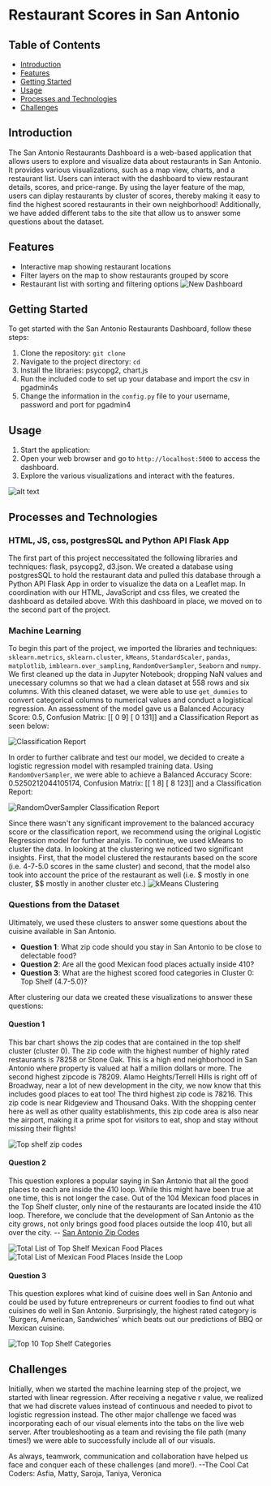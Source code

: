 # Restaurant Scores in San Antonio

## Table of Contents
- [Introduction](#introduction)
- [Features](#features)
- [Getting Started](#getting-started)
- [Usage](#usage)
- [Processes and Technologies](#processes-and-technologies)
- [Challenges](#challenges)
## Introduction
The San Antonio Restaurants Dashboard is a web-based application that allows users to explore and visualize data about restaurants in San Antonio. It provides various visualizations, such as a map view, charts, and a restaurant list. Users can interact with the dashboard to view restaurant details, scores, and price-range. By using the layer feature of the map, users can diplay restaurants by cluster of scores, thereby making it easy to find the highest scored restaurants in their own neighborhood! Additionally, we have added different tabs to the site that allow us to answer some questions about the dataset.
## Features
- Interactive map showing restaurant locations
- Filter layers on the map to show restaurants grouped by score
- Restaurant list with sorting and filtering options
![New Dashboard](static/Images/new_dashboard.png)
## Getting Started
To get started with the San Antonio Restaurants Dashboard, follow these steps:
1. Clone the repository: `git clone `
2. Navigate to the project directory: `cd `
3. Install the libraries: psycopg2, chart.js
4. Run the included code to set up your database and import the csv in pgadmin4s
5. Change the information in the `config.py` file to your username, password and port for pgadmin4

## Usage
1. Start the application:
2. Open your web browser and go to `http://localhost:5000` to access the dashboard.
3. Explore the various visualizations and interact with the features.
   
![alt text](static/Images/Screenshot%202023-06-26%20at%208.33.00%20PM.png)

## Processes and Technologies

### HTML, JS, css, postgresSQL and Python API Flask App ###
The first part of this project neccessitated the following libraries and techniques: flask, psycopg2, d3.json. We created a database using postgresSQL to hold the restaurant data and pulled this database through a Python API Flask App in order to visualize the data on a Leaflet map. In coordination with our HTML, JavaScript and css files, we created the dashboard as detailed above. With this dashboard in place, we moved on to the second part of the project.

### Machine Learning ###
To begin this part of the project, we imported the libraries and techniques: `sklearn.metrics`, `sklearn.cluster`, `kMeans`, `StandardScaler`, `pandas`, `matplotlib`, `imblearn.over_sampling`, `RandomOverSampler`, `Seaborn` and `numpy`. We first cleaned up the data in Jupyter Notebook; dropping NaN values and unecessary columns so that we had a clean dataset at 558 rows and six columns. With this cleaned dataset, we were able to use `get_dummies` to convert categorical columns to numerical values and conduct a logistical regression. An assessment of the model gave us a Balanced Accuracy Score: 0.5, Confusion Matrix: [[  0   9] [  0 131]] and a Classification Report as seen below:

![Classification Report](static/Images/classification_report.png)

In order to further calibrate and test our model, we decided to create a logistic regression model with resampled training data. Using `RandomOverSampler`, we were able to achieve a Balanced Accuracy Score: 0.5250212044105174, Confusion Matrix: [[  1   8] [  8 123]] and a Classification Report:

![RandomOverSampler Classification Report](static/Images/resampled_report.png)

Since there wasn't any significant improvement to the balanced accuracy score or the classification report, we recommend using the original 
Logistic Regression model for further analyis. To continue, we used kMeans to cluster the data. In looking at the clustering we noticed two significant insights. First, that the model clustered the restaurants based on the score (i.e. 4-7-5.0 scores in the same cluster) and second, that the model also took into account the price of the restaurant as well (i.e. $ mostly in one cluster, $$ mostly in another cluster etc.)
![kMeans Clustering](static/Images/kmeans_cluster.png)

### Questions from the Dataset ###
Ultimately, we used these clusters to answer some questions about the cuisine available in San Antonio.
* **Question 1**: What zip code should you stay in San Antonio to be close to delectable food?
* **Question 2**: Are all the good Mexican food places actually inside 410?
* **Question 3**: What are the highest scored food categories in Cluster 0: Top Shelf (4.7-5.0)?

After clustering our data we created these visualizations to answer these questions:

#### Question 1 ####

This bar chart shows the zip codes that are contained in the top shelf cluster (cluster 0). The zip code with the highest number of highly rated restaurants is 78258 or Stone Oak. This is a high end neighborhood in San Antonio where property is valued at half a million dollars or more. The second highest zipcode is 78209. Alamo Heights/Terrell Hills is right off of Broadway, near a lot of new development in the city, we now know that this includes good places to eat too! The third highest zip code is 78216. This zip code is near Ridgeview and Thousand Oaks. With the shopping center here as well as other quality establishments, this zip code area is also near the airport, making it a prime spot for visitors to eat, shop and stay without missing their flights!

![Top shelf zip codes](static/Images/top_shelp_zip.png)

#### Question 2 ####

This question explores a popular saying in San Antonio that all the good places to each are inside the 410 loop. While this might have been true at one time, this is not longer the case. Out of the 104 Mexican food places in the Top Shelf cluster, only nine of the restaurants are located inside the 410 loop. Therefore, we conclude that the development of San Antonio as the city grows, not only brings good food places outside the loop 410, but all over the city.
-- [San Antonio Zip Codes](https://www.maxleaman.com/mortgage-resources/texas-zip-code-maps/san-antonio-zip-code-map/ "San Antonio Zip Codes")


![Total List of Top Shelf Mexican Food Places](static/Images/total_mexican_loop.png) ![Total List of Mexican Food Places Inside the Loop](static/Images/top_mexican_in_the_loop.png)

#### Question 3 ####

This question explores what kind of cuisine does well in San Antonio and could be used by future entrepreneurs or current foodies to find out what cuisines do well in San Antonio. Surprisingly, the highest rated category is 'Burgers, American, Sandwiches' which beats out our predictions of BBQ or Mexican cuisine.

![Top 10 Top Shelf Categories](static/Images/top_shelf_category.png)
## Challenges
Initially, when we started the machine learning step of the project, we started with linear regression. After receiving a negative r value, we realized that we had discrete values instead of continuous and needed to pivot to logistic regression instead. The other major challenge we faced was incorporating each of our visual elements into the tabs on the live web server. After troubleshooting as a team and revising the file path (many times!) we were able to successfully include all of our visuals.

As always, teamwork, communication and collaboration have helped us face and conquer each of these challenges (and more!).
--The Cool Cat Coders: Asfia, Matty, Saroja, Taniya, Veronica

